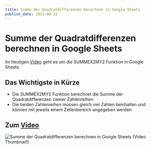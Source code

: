 ```yaml
---
title: Summe der Quadratdifferenzen berechnen in Google Sheets
publish_date: 2023-08-22
---
```


# Summe der Quadratdifferenzen berechnen in Google Sheets

Im heutigen [Video](https://youtu.be/7Ffr78rhcLY) geht es um die SUMMEX2MY2 Funktion in Google Sheets. 

## Das Wichtigste in Kürze

- Die SUMMEX2MY2 Funktion berechnet die Summe der Quadratdifferenzen zweier Zahlenreihen.
- Die beiden Zahlenreihen müssen gleich viel Zahlen beinhalten und können mit jeweils einem Zellenbereich angegeben werden.

## Zum [Video](https://youtu.be/7Ffr78rhcLY)

![Summe der Quadratdifferenzen berechnen in Google Sheets (Video Thumbnail!)](../thumbnails/Fertig504.jpg "Summe der Quadratdifferenzen berechnen in Google Sheets (Video Thumbnail!)")
